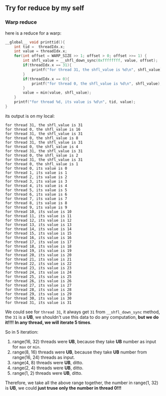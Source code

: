 ## Try for reduce by my self

### Warp reduce
here is a reduce for a warp:
```cpp
__global__ void printtid(){
    int tid =  threadIdx.x;
    int value = threadIdx.x;
    for(int offset = WARP_SIZE >> 1; offset > 0; offset >>= 1) {
        int shfl_value = __shfl_down_sync(0xffffffff, value, offset);
        if(threadIdx.x == 31){
            printf("for thread 31, the shfl_value is %d\n", shfl_value);
        }
        if(threadIdx.x == 0){
            printf("for thread 0, the shfl_value is %d\n", shfl_value);
        }
        value = min(value, shfl_value);
    }
    printf("for thread %d, its value is %d\n", tid, value);
}
```

its output is on my local:
```
for thread 31, the shfl_value is 31
for thread 0, the shfl_value is 16
for thread 31, the shfl_value is 31
for thread 0, the shfl_value is 8
for thread 31, the shfl_value is 31
for thread 0, the shfl_value is 4
for thread 31, the shfl_value is 31
for thread 0, the shfl_value is 2
for thread 31, the shfl_value is 31
for thread 0, the shfl_value is 1
for thread 0, its value is 0
for thread 1, its value is 1
for thread 2, its value is 2
for thread 3, its value is 3
for thread 4, its value is 4
for thread 5, its value is 5
for thread 6, its value is 6
for thread 7, its value is 7
for thread 8, its value is 8
for thread 9, its value is 9
for thread 10, its value is 10
for thread 11, its value is 11
for thread 12, its value is 12
for thread 13, its value is 13
for thread 14, its value is 14
for thread 15, its value is 15
for thread 16, its value is 16
for thread 17, its value is 17
for thread 18, its value is 18
for thread 19, its value is 19
for thread 20, its value is 20
for thread 21, its value is 21
for thread 22, its value is 22
for thread 23, its value is 23
for thread 24, its value is 24
for thread 25, its value is 25
for thread 26, its value is 26
for thread 27, its value is 27
for thread 28, its value is 28
for thread 29, its value is 29
for thread 30, its value is 30
for thread 31, its value is 31
```

We could see for `thread 31`, it always get `31` from `__shfl_down_sync` method, the `31` is a **UB**, we shouldn't use this data to do any computation, **but we do it!!!! In any thread, we will iterate 5 times**.

So in 5 iteration:
1. range(16, 32) threads were **UB**, because they take **UB** number as input for `max` or `min`.
2. range(8, 16) threads were **UB**, because they take **UB** number from range(16, 24) threads as input.
3. range(4, 8) threads were **UB**, ditto.
4. range(2, 4) threads were **UB**, ditto.
5. range(1, 2) threads were **UB**, ditto.

Therefore, we take all the above range together, the number in range(1, 32) is **UB**, we could **just truse only the number in thread 0!!!**
